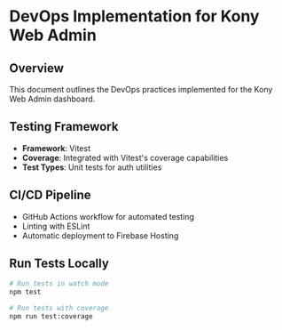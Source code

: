 # DevOps Implementation for Kony Web Admin

## Overview

This document outlines the DevOps practices implemented for the Kony Web Admin dashboard.

## Testing Framework

- **Framework**: Vitest
- **Coverage**: Integrated with Vitest's coverage capabilities
- **Test Types**: Unit tests for auth utilities

## CI/CD Pipeline

- GitHub Actions workflow for automated testing
- Linting with ESLint
- Automatic deployment to Firebase Hosting

## Run Tests Locally

```bash
# Run tests in watch mode
npm test

# Run tests with coverage
npm run test:coverage
```
